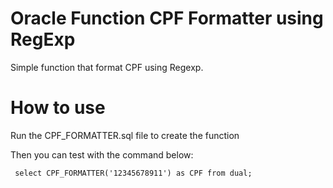 # Oracle Function CPF Formatter using RegExp

Simple function that format CPF using Regexp.

# How to use

Run the CPF_FORMATTER.sql file to create the function

Then you can test with the command below:

<pre>
<code> select CPF_FORMATTER('12345678911') as CPF from dual; </code>
</pre>

